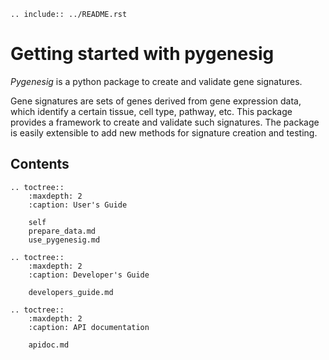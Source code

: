 ```eval_rst
.. include:: ../README.rst
```

# Getting started with pygenesig

_Pygenesig_ is a python package to create and validate gene signatures.

Gene signatures are sets of genes derived from gene expression data, which identify a certain tissue, cell type,
pathway, etc. This package provides a framework to create and validate such signatures.
The package is easily extensible to add new methods for signature creation and testing.

## Contents

```eval_rst
.. toctree::
    :maxdepth: 2
    :caption: User's Guide

    self
    prepare_data.md
    use_pygenesig.md

.. toctree::
    :maxdepth: 2
    :caption: Developer's Guide

    developers_guide.md

.. toctree::
    :maxdepth: 2
    :caption: API documentation

    apidoc.md
```
